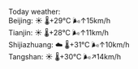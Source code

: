 Today weather:  
Beijing: ☀️   🌡️+29°C 🌬️↑15km/h  
Tianjin: ☀️   🌡️+28°C 🌬️↑11km/h  
Shijiazhuang: ☁️   🌡️+31°C 🌬️↑10km/h  
Tangshan: ☀️   🌡️+30°C 🌬️↗14km/h  
